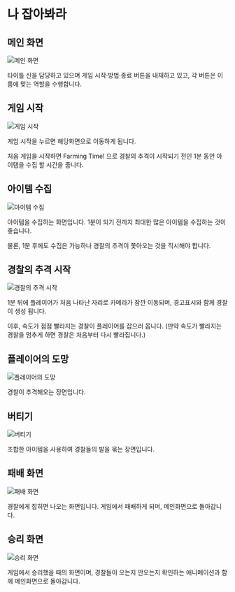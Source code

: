 # 나 잡아봐라

## 메인 화면

![메인 화면](images/1)

타이틀 신을 담당하고 있으며 게임 시작·방법·종료 버튼을 내재하고 있고, 각 버튼은 이름에 맞는 역할을 수행합니다.

## 게임 시작

![게임 시작](images/2)

게임 시작을 누르면 해당화면으로 이동하게 됩니다.

처음 게임을 시작하면 Farming Time! 으로 경찰의 추격이 시작되기 전인 1분 동안 아이템을 수집 할 시간을 줍니다.

## 아이템 수집

![아이템 수집](images/3)

아이템을 수집하는 화면입니다. 1분이 되기 전까지 최대한 많은 아이템을 수집하는 것이 좋습니다.

물론, 1분 후에도 수집은 가능하나 경찰의 추격이 쫓아오는 것을 직시해야 합니다.

## 경찰의 추격 시작

![경찰의 추격 시작](images/4)

1분 뒤에 플레이어가 처음 나타난 자리로 카메라가 잠깐 이동되며, 경고표시와 함께 경찰이 생성 됩니다.

이후, 속도가 점점 빨라지는 경찰이 플레이어를 잡으러 옵니다. (만약 속도가 빨라지는 경찰을 멈추게 하면 경찰은 처음부터 다시 빨라집니다.)

## 플레이어의 도망

![플레이어의 도망](images/5)

경찰이 추격해오는 장면입니다.

## 버티기

![버티기](images/6)

조합한 아이템을 사용하여 경찰들의 발을 묶는 장면입니다.

## 패배 화면

![패배 화면](images/7)

경찰에게 잡히면 나오는 화면입니다. 게임에서 패배하게 되며, 메인화면으로 돌아갑니다.

## 승리 화면

![승리 화면](images/8)

게임에서 승리했을 때의 화면이며, 경찰들이 오는지 안오는지 확인하는 애니메이션과 함께 메인화면으로 돌아갑니다.
